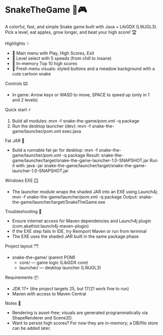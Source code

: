 # SnakeTheGame 🐍🎮

A colorful, fast, and simple Snake game built with Java + LibGDX (LWJGL3). Pick a level, eat apples, grow longer, and beat your high score! 🏆

Highlights ✨
- 🧭 Main menu with Play, High Scores, Exit
- 🚀 Level select with 5 speeds (from chill to insane)
- 🏅 In-memory Top 10 high scores
- 🌿 Fresh menu visuals: styled buttons and a meadow background with a cute cartoon snake

Controls ⌨️
- In game: Arrow keys or WASD to move, SPACE to speed up (only in 1 and 2 levels)

Quick start ⚡
1) Build all modules:
   mvn -f snake-the-game/pom.xml -q package
2) Run the desktop launcher (dev):
   mvn -f snake-the-game/launcher/pom.xml exec:java

Fat JAR 🧪
- Build a runnable fat-jar for desktop:
  mvn -f snake-the-game/launcher/pom.xml -q package
  Result: snake-the-game/launcher/target/snake-the-game-launcher-1.0-SNAPSHOT.jar
  Run it with:
  java -jar snake-the-game/launcher/target/snake-the-game-launcher-1.0-SNAPSHOT.jar

Windows EXE 🪟
- The launcher module wraps the shaded JAR into an EXE using Launch4j:
  mvn -f snake-the-game/launcher/pom.xml -q package
  Output: snake-the-game/launcher/target/SnakeTheGame.exe

Troubleshooting 🧰
- Ensure internet access for Maven dependencies and Launch4j plugin (com.akathist:launch4j-maven-plugin)
- If the EXE step fails in IDE, try Reimport Maven or run from terminal
- The EXE uses the shaded JAR built in the same package phase

Project layout 🗂️
- snake-the-game/ (parent POM)
  - core/ — game logic (LibGDX core)
  - launcher/ — desktop launcher (LWJGL3)

Requirements 📦
- JDK 17+ (the project targets 25, but 17/21 work fine to run)
- Maven with access to Maven Central

Notes 📝
- Rendering is asset-free; visuals are generated programmatically via ShapeRenderer and Scene2D.
- Want to persist high scores? For now they are in-memory; a DB/file store can be added later.